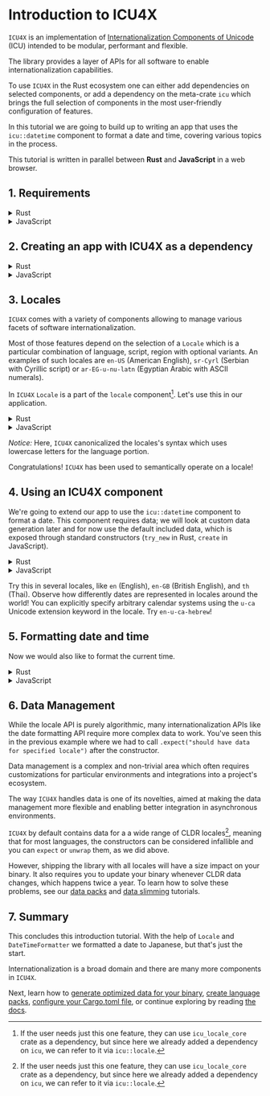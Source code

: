# Introduction to ICU4X

`ICU4X` is an implementation of [Internationalization Components of Unicode](https://icu.unicode.org/) (ICU) intended to be modular, performant and flexible.

The library provides a layer of APIs for all software to enable internationalization capabilities.

To use `ICU4X` in the Rust ecosystem one can either add dependencies on selected components, or add a dependency on the meta-crate `icu` which brings the full selection of components in the most user-friendly configuration of features.

In this tutorial we are going to build up to writing an app that uses the `icu::datetime` component to format a date and time, covering various topics in the process.

This tutorial is written in parallel between **Rust** and **JavaScript** in a web browser.

## 1. Requirements

<details>
<summary>Rust</summary>
For this tutorial we assume the user has basic Rust knowledge. If acquiring it is necessary, the [Rust Book](https://doc.rust-lang.org/book/) provides an excellent introduction.
We also assume that the user is familiar with a terminal and have `rust` and `cargo` installed.

To verify that, open a terminal and check that the results are similar to:

```console
cargo --version
# cargo 1.86.0 (adf9b6ad1 2025-02-28)
```
</details>

<details>
<summary>JavaScript</summary>

For this tutorial we assume the user has basic JavaScript knowledge. We recommend using [CodePen](https://codepen.io/pen/?editors=1011) to follow along. 
</details>

## 2. Creating an app with ICU4X as a dependency

<details>
<summary>Rust</summary>

Use `cargo` to initialize a binary application:

```console
cargo new --bin tutorial
cd tutorial
```

Then add a dependency on `ICU4X`'s main crate, `icu`:

```console
cargo add icu
```

Run your application with `cargo run`:

```shell
cargo run
# Hello, world!
```

*Notice:* By default, `cargo run` builds and runs a `debug` mode of the binary. If you want to evaluate performance, memory or binary size, use `cargo run --release`.

</details>

<details>
<summary>JavaScript</summary>

To load ICU4X into CodePen, you can use this snippet in the JavaScript editor:

```javascript
import { Locale, DateFormatter, IsoDate, DateTimeLength } from "https://unpkg.com/icu@2.0.0";
```

This loads the full development ICU4X WebAssembly file. Since it may take some time to load on slow connections, we'll create a loading div. In future tutorials you will learn how to build an optimized WebAssembly file, reducing the size of the WASM file by 99% or more. Add this to your HTML:

```html
<div id="loading">Loading…</div>

<div id="inputoutput" style="display: none">
  <p>Ready to rumble!</p>
</div>
```

And in JavaScript, add these lines after the import statement:

```javascript
document.getElementById("loading").style.display = "none";
document.getElementById("inputoutput").style.display = "block";
```
</details>

## 3. Locales

`ICU4X` comes with a variety of components allowing to manage various facets of software internationalization.

Most of those features depend on the selection of a `Locale` which is a particular combination of language, script, region with optional variants. An examples of such locales are `en-US` (American English), `sr-Cyrl` (Serbian with Cyrillic script) or `ar-EG-u-nu-latn` (Egyptian Arabic with ASCII numerals).

In `ICU4X` `Locale` is a part of the `locale` component[^1]. Let's use this in our application.

[^1]:  If the user needs just this one feature, they can use `icu_locale_core` crate as a dependency, but since here we already added a dependency on `icu`, we can refer to it via `icu::locale`.

<details>
<summary>Rust</summary>

Open `src/main.rs` and add the following code inside `fn main`:

```rust,no_run
use icu::locale::Locale;

// Pass a locale string on the command line
let locale_str = std::env::args().nth(1).unwrap();

// Since the string contains whitespace, we must call `.trim()`:
let locale = locale_str.trim().parse::<Locale>().unwrap();

if locale.id.language.as_str() == "es" {
    println!("¡Hola!");
}

println!("Your locale: {locale}");
```

After saving it, call `cargo run` and it should display:

```shell
cargo run -- DE-CH
# Your locale: de-CH

cargo run -- es-419
# ¡Hola!
# Your locale: es-419
```

### Convenience macro

The scenario of working with statically declared `Locale`s (and subtags) is common. It's a bit unergonomic to have to parse them at runtime and handle a parser error (or to degrade to string operations), so ICU4X provides macros one can use to parse at compilation time:

```rust,ignore
use icu::locale::subtags::language;

if locale.id.language == language!("es") {
    println!("¡Hola!");
}
```

Try using a malformed string, like "spanish" and call `cargo check`.
</details>

<details>
<summary>JavaScript</summary>

In the HTML, create an input element for accepting a locale string input, and an output element to echo it back to the user. Add this inside of the `inputoutput` div:

```html
<!-- inside of div id="inputoutput" -->
<p><label>Locale: <input type="text" id="localeinput" value="en-US"/></label></p>
<p>Output: <output id="output"></output></p>
```

And in JavaScript:

```javascript
// Create a function that updates the UI:
function update() {
    try {
        let localeStr = document.getElementById("localeinput").value;

        let locale = Locale.fromString(localeStr);
        if locale.language == "es" {
            console.log("¡Hola!");
        }
        let output = locale.toString();

        document.getElementById("output").innerText = output;
    } catch(e) {
        document.getElementById("output").innerText = e;
    }
}

// Run the function whenever the locale input changes:
document.getElementById("localeinput").addEventListener("keyup", update, false);

// Also run the function right now to initialize the UI:
update();
```

Try inputting locales in non-canonical syntax and see them normalized!

> Locale: ES-419
>
> Output: es-419

</details>

*Notice:* Here, `ICU4X` canonicalized the locales's syntax which uses lowercase letters for the language portion.

Congratulations! `ICU4X` has been used to semantically operate on a locale!

## 4. Using an ICU4X component

We're going to extend our app to use the `icu::datetime` component to format a date. This component requires data; we will look at custom data generation later and for now use the default included data,
which is exposed through standard constructors  (`try_new` in Rust, `create` in JavaScript).

<details>
<summary>Rust</summary>

We will get the current date from the `time` crate, which you need to add

```console
cargo add time --features local-offset
```

Now add the following code to `fn main`:

```rust,ignore
use icu::datetime::{DateTimeFormatter, fieldsets::YMD, input::Date};

let iso_date = {
    let current_offset_date_time = time::OffsetDateTime::now_local().unwrap();
    Date::try_new_iso(
        current_offset_date_time.year(),
        current_offset_date_time.month() as u8,
        current_offset_date_time.day(),
    )
    .unwrap()
};

// Create and use an ICU4X date formatter:
let date_formatter = DateTimeFormatter::try_new(
    locale.into(),
    YMD::medium(),
)
.expect("should have data for specified locale");
println!(
    "📅: {}",
    date_formatter.format(&iso_date)
);
```

If all went well, running the app with `cargo run` should display:

```console
cargo run -- de-CH
Your locale: de-CH
📅: 15.05.2025
```
</details>

<details>
<summary>JavaScript</summary>

In JavaScript, we will create a datetime input field.

Add this to the HTML:

```html
<!-- inside of div id="inputoutput" -->
<p><label>Date: <input type="date" id="dateinput"/></label></p>
```

And this to JavaScript:

```javascript

// Run the function whenever the date input changes:
document.getElementById("dateinput").addEventListener("input", update, false);

// Put the following in the update() function, inside the try block:
let dateStr = document.getElementById("dateinput").value;

let dateObj = dateStr ? new Date(dateStr) : new Date();
let isoDate = new IsoDate(dateObj.getFullYear(), dateObj.getMonth() + 1, dateObj.getDate());
let dateFormatter = DateFormatter.createYmd(locale, DateTimeLength.Long);
let output = dateFormatter.formatIso(isoDate);

document.getElementById("output").innerText = output;
```
</details>

Try this in several locales, like `en` (English), `en-GB` (British English), and `th` (Thai). Observe how differently dates are represented in locales around the world! You can explicitly specify arbitrary calendar systems using the `u-ca` Unicode extension keyword in the locale. Try `en-u-ca-hebrew`!

## 5. Formatting date and time

Now we would also like to format the current time.

<details>
<summary>Rust</summary>

Use the API documentation for [`icu::time::DateTime`](https://docs.rs/icu/latest/icu/time/struct.DateTime.html) and [`icu::datetime::fieldsets`](https://docs.rs/icu/latest/icu/datetime/fieldsets/index.html) to expand your app to format both date and time.

</details>

<details>
<summary>JavaScript</summary>

Use the API documentation for [`Time`](https://icu4x.unicode.org/2_0/tsdoc/classes/Time.html) and [`DateTimeFormatter`](https://icu4x.unicode.org/2_0/tsdoc/classes/DateTimeFormatter.html) to expand your app to format both a date and a time.

Hint: You can create an HTML time picker with

```html
<p><label>Time: <input type="time" id="timeinput" value="10:10"/></label></p>
```

Hint: You can create a `Date` from `dateStr` and `timeStr` with

```javascript
let dateObj = dateStr && timeStr ? new Date(dateStr + " " + timeStr) : new Date();
```

Note that Dates constructed this way will be in UTC.

</details>

## 6. Data Management

While the locale API is purely algorithmic, many internationalization APIs like the date formatting API require more complex data to work. You've seen this in the previous example where we had to call `.expect("should have data for specified locale")` after the constructor.

Data management is a complex and non-trivial area which often requires customizations for particular environments and integrations into a project's ecosystem.

The way `ICU4X` handles data is one of its novelties, aimed at making the data management more flexible and enabling better integration in asynchronous environments.

`ICU4X` by default contains data for a a wide range of CLDR locales[^1], meaning that for most languages, the constructors can be considered infallible and you can `expect` or `unwrap` them, as we did above.

However, shipping the library with all locales will have a size impact on your binary. It also requires you to update your binary whenever CLDR data changes, which happens twice a year. To learn how to solve these problems, see our [data packs](data-packs.md) and [data slimming](data-slimming.md) tutorials.

[^1]: All locales with coverage level `basic`, `moderate`, or `modern` in [`CLDR`](https://github.com/unicode-org/cldr-json/blob/main/cldr-json/cldr-core/coverageLevels.json)

## 7. Summary

This concludes this introduction tutorial. With the help of `Locale` and `DateTimeFormatter` we formatted a date to Japanese, but that's just the start. 

Internationalization is a broad domain and there are many more components in `ICU4X`.

Next, learn how to [generate optimized data for your binary](data-slimming.md), [create language packs](data-packs.md), [configure your Cargo.toml file](../examples/cargo), or continue exploring by reading [the docs](https://docs.rs/icu/latest/).



